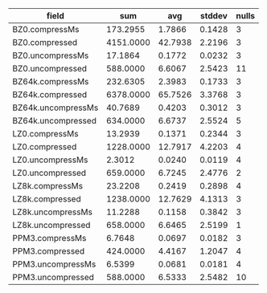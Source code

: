 field | sum | avg | stddev | nulls
----- | --- | --- | ------ | -----
BZ0.compressMs     | 173.2955 | 1.7866 | 0.1428 | 3
BZ0.compressed     | 4151.0000 | 42.7938 | 2.2196 | 3
BZ0.uncompressMs   | 17.1864 | 0.1772 | 0.0232 | 3
BZ0.uncompressed   | 588.0000 | 6.6067 | 2.5423 | 11
BZ64k.compressMs   | 232.6305 | 2.3983 | 0.1733 | 3
BZ64k.compressed   | 6378.0000 | 65.7526 | 3.3768 | 3
BZ64k.uncompressMs | 40.7689 | 0.4203 | 0.3012 | 3
BZ64k.uncompressed | 634.0000 | 6.6737 | 2.5524 | 5
LZ0.compressMs     | 13.2939 | 0.1371 | 0.2344 | 3
LZ0.compressed     | 1228.0000 | 12.7917 | 4.2203 | 4
LZ0.uncompressMs   | 2.3012 | 0.0240 | 0.0119 | 4
LZ0.uncompressed   | 659.0000 | 6.7245 | 2.4776 | 2
LZ8k.compressMs    | 23.2208 | 0.2419 | 0.2898 | 4
LZ8k.compressed    | 1238.0000 | 12.7629 | 4.1313 | 3
LZ8k.uncompressMs  | 11.2288 | 0.1158 | 0.3842 | 3
LZ8k.uncompressed  | 658.0000 | 6.6465 | 2.5199 | 1
PPM3.compressMs    | 6.7648 | 0.0697 | 0.0182 | 3
PPM3.compressed    | 424.0000 | 4.4167 | 1.2047 | 4
PPM3.uncompressMs  | 6.5399 | 0.0681 | 0.0181 | 4
PPM3.uncompressed  | 588.0000 | 6.5333 | 2.5482 | 10

